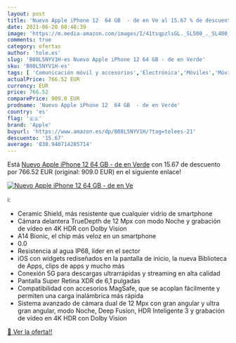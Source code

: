 ```yaml
---
layout: post
title: 'Nuevo Apple iPhone 12  64 GB  - de en Ve al 15.67 % de descuento'
date: 2021-06-20 08:48:39
image: 'https://m.media-amazon.com/images/I/41tsqpzlsGL._SL500_._SL400_.jpg'
comments: true
category: ofertas
author: 'tole.es'
slug: 'B08L5NYV1H-es Nuevo Apple iPhone 12 64 GB - de en Verde'
sku: 'B08L5NYV1H-es'
tags: [ 'Comunicación móvil y accesorios','Electrónica','Móviles','Móviles y smartphones libres','apple','iphone', ]
actualPrice: 766.52 EUR
currency: EUR
price: 766.52
comparePrice: 909.0 EUR
prodname: 'Nuevo Apple iPhone 12  64 GB  - de en Verde'
country: 'es'
flag: '🇪🇸'
brand: 'Apple'
buyurl: 'https://www.amazon.es/dp/B08L5NYV1H/?tag=tolees-21'
descuento: '15.67'
average: '830.940714285714'
---
```


Está [Nuevo Apple iPhone 12  64 GB  - de en Verde](https://www.amazon.es/dp/B08L5NYV1H/?tag=tolees-21) con 15.67 de descuento por 766.52 EUR (original: 909.0 EUR) en el siguiente enlace!

[![Nuevo Apple iPhone 12  64 GB  - de en Ve](https://m.media-amazon.com/images/I/41tsqpzlsGL._SL500_._SL400_.jpg)](https://www.amazon.es/dp/B08L5NYV1H/?tag=tolees-21)

ℹ️:

- Ceramic Shield, más resistente que cualquier vidrio de smartphone
- Cámara delantera TrueDepth de 12 Mpx con modo Noche y grabación de vídeo en 4K HDR con Dolby Vision
- A14 Bionic, el chip más veloz en un smartphone
- 0.0
- Resistencia al agua IP68, líder en el sector
- iOS con widgets rediseñados en la pantalla de inicio, la nueva Biblioteca de Apps, clips de apps y mucho más
- Conexión 5G para descargas ultrarrápidas y streaming en alta calidad
- Pantalla Super Retina XDR de 6,1 pulgadas
- Compatibilidad con accesorios MagSafe, que se acoplan fácilmente y permiten una carga inalámbrica más rápida
- Sistema avanzado de cámara dual de 12 Mpx con gran angular y ultra gran angular, modo Noche, Deep Fusion, HDR Inteligente 3 y grabación de vídeo en 4K HDR con Dolby Vision

[🛒 Ver la oferta!!](https://www.amazon.es/dp/B08L5NYV1H/?tag=tolees-21)
